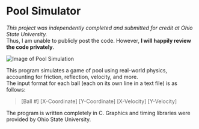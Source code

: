 # Pool Simulator
*This project was independently completed and submitted for credit at Ohio State University.*   
Thus, I am unable to publicly post the code. However, **I will happily review the code privately**.  

![Image of Pool Simulation](https://github.com/Lmwolfe19/pool-simulation/blob/7ecfcbe78d0e1c9598630ce6d4f47b44bc351834/Pool%20Simulation.png)

This program simulates a game of pool using real-world physics, accounting for friction, reflection, velocity, and more.  
The input format for each ball (each on its own line in a text file) is as follows:  
> [Ball #]  [X-Coordinate]  [Y-Coordinate]  [X-Velocity]  [Y-Velocity]  

The program is written completely in C. Graphics and timing libraries were provided by Ohio State University.   

